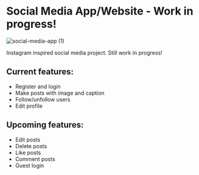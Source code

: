 # Social Media App/Website - Work in progress!

![social-media-app (1)](https://user-images.githubusercontent.com/58036499/164448490-49dfcc9b-2973-4c18-a3a5-0ed1d5d5d3a6.gif)

Instagram inspired social media project. Still work in progress!

## Current features:
<ul>
    <li>Register and login</li>
    <li>Make posts with image and caption</li>
    <li>Follow/unfollow users</li>
    <li>Edit profile</li>
</ul>

## Upcoming features:
<ul>
    <li>Edit posts</li>
    <li>Delete posts</li>
    <li>Like posts</li>
    <li>Comment posts</li>
    <li>Guest login</li>
</ul>

